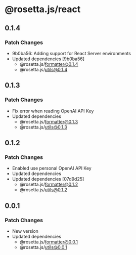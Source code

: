 # @rosetta.js/react

## 0.1.4

### Patch Changes

- 9b0ba56: Adding support for React Server environments
- Updated dependencies [9b0ba56]
  - @rosetta.js/formatter@0.1.4
  - @rosetta.js/utils@0.1.4

## 0.1.3

### Patch Changes

- Fix error when reading OpenAI API Key
- Updated dependencies
  - @rosetta.js/formatter@0.1.3
  - @rosetta.js/utils@0.1.3

## 0.1.2

### Patch Changes

- Enabled use personal OpenAI API Key
- Updated dependencies
- Updated dependencies [07d9d25]
  - @rosetta.js/formatter@0.1.2
  - @rosetta.js/utils@0.1.2

## 0.0.1

### Patch Changes

- New version
- Updated dependencies
  - @rosetta.js/formatter@0.0.1
  - @rosetta.js/utils@0.0.1
